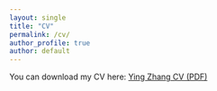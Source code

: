 ```yaml
---
layout: single
title: "CV"
permalink: /cv/
author_profile: true
author: default
---
```


You can download my CV here: [Ying Zhang CV (PDF)](/files/YingZhang-CV.pdf)